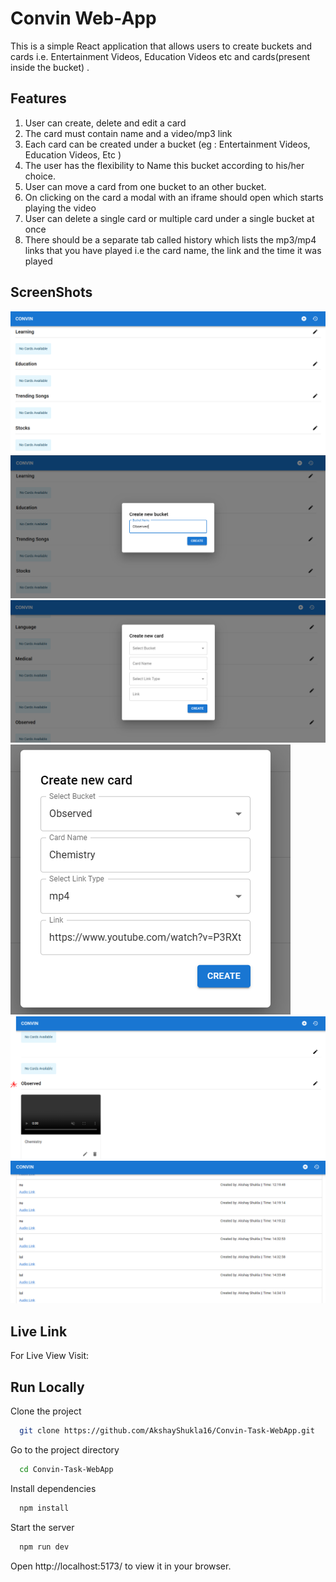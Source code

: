
# Convin Web-App

This is a simple React application that allows users to create buckets and cards i.e. Entertainment Videos, Education Videos etc and cards(present inside the bucket) .

## Features

1. User can create, delete and edit a card
2. The card must contain name and a video/mp3 link
3. Each card can be created under a bucket (eg : Entertainment Videos, Education Videos, Etc )
4. The user has the flexibility to Name this bucket according to his/her choice.
5. User can move a card from one bucket to an other bucket.
6. On clicking on the card a modal with an iframe should open which starts playing the video
7. User can delete a single card or multiple card under a single bucket at once
8. There should be a separate tab called history which lists the mp3/mp4 links that you have
played i.e the card name, the link and the time it was played


## ScreenShots

<img src= './Images/img1.PNG'>

<img src= './Images/img2.PNG'>

<img src= './Images/img3.PNG'>

<img src= './Images/img4.PNG'>

<img src= './Images/img5.PNG'>

<img src= './Images/img6.PNG'>

## Live Link
For Live View Visit: 

## Run Locally

Clone the project

```bash
  git clone https://github.com/AkshayShukla16/Convin-Task-WebApp.git
```

Go to the project directory

```bash
  cd Convin-Task-WebApp
```

Install dependencies

```bash
  npm install
```

Start the server

```bash
  npm run dev
```

Open http://localhost:5173/ to view it in your browser.

